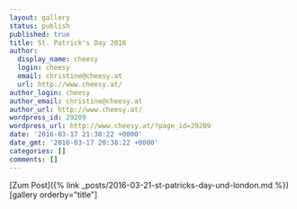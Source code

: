 ```yaml
---
layout: gallery
status: publish
published: true
title: St. Patrick's Day 2016
author:
  display_name: cheesy
  login: cheesy
  email: christine@cheesy.at
  url: http://www.cheesy.at/
author_login: cheesy
author_email: christine@cheesy.at
author_url: http://www.cheesy.at/
wordpress_id: 29209
wordpress_url: http://www.cheesy.at/?page_id=29209
date: '2016-03-17 21:38:22 +0000'
date_gmt: '2016-03-17 20:38:22 +0000'
categories: []
comments: []
---
```


[Zum Post]({% link _posts/2016-03-21-st-patricks-day-und-london.md %})
[gallery orderby="title"]
